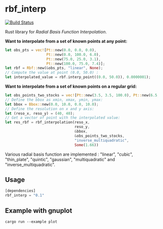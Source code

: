 # rbf_interp
[![Build Status](https://travis-ci.org/mthh/rbf_interp.svg?branch=master)](https://travis-ci.org/mthh/rbf_interp)

Rust library for *Radial Basis Function Interpolation*.

**Want to interpolate from a set of known points at any point:**
```rust
let obs_pts = vec![Pt::new(0.0, 0.0, 0.0),
                   Pt::new(0.0, 100.0, 6.0),
                   Pt::new(75.0, 25.0, 3.1),
                   Pt::new(100.0, 75.0, 7.4)];
let rbf = Rbf::new(&obs_pts, "linear", None);
// Compute the value at point (0.0, 50.0) :
let interpolated_value = rbf.interp_point((0.0, 50.0)), 0.0000001);
```

**Want to interpolate from a set of known points on a regular grid:**
```rust
let obs_points_two_stocks = vec![Pt::new(3.5, 3.5, 100.0), Pt::new(6.5, 6.5, 100.0)];
// Define the bbox as xmin, xmax, ymin, ymax:
let bbox = Bbox::new(0.0, 10.0, 0.0, 10.0);
// Define the resolution on x and y axis:
let (reso_x, reso_y) = (40, 40);
// Get a vector of point with the interpolated value:
let res_rbf = rbf_interpolation(reso_x,
                                reso_y,
                                &bbox,
                                &obs_points_two_stocks,
                                "inverse_multiquadratic",
                                Some(1.66))
```

Various radial basis function are implemented :
"linear", "cubic", "thin_plate", "quintic", "gaussian", "multiquadratic" and "inverse_multiquadratic".

## Usage
```rust
[dependencies]
rbf_interp = "0.1"
```

## Example with gnuplot
```
cargo run --example plot
```
